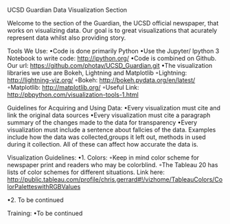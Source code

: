 UCSD Guardian Data Visualization Section

Welcome to the section of the Guardian, the UCSD official newspaper, that works on visualizing data. Our goal is to great visualizations that acurately represent data whilst also providing story.

Tools We Use:
•Code is done primarily Python
•Use the Jupyter/ Ipython 3 Notebook to write code: http://ipython.org/
•Code is combined on Github. Our url: https://github.com/photay/UCSD_Guardian.git
•The visualization libraries we use are Bokeh, Lightning and Matplotlib ◦Lightning: http://lightning-viz.org/
◦Bokeh: http://bokeh.pydata.org/en/latest/
◦Matplotlib: http://matplotlib.org/
◦Useful Link: http://pbpython.com/visualization-tools-1.html


Guidelines for Acquiring and Using Data:
•Every visualization must cite and link the original data sources
•Every visualization must cite a paragraph summary of the changes made to the data for transparency
•Every visualization must include a sentence about fallcies of the data. Examples include how the data was collected,groups it left out, methods in used during it collection. All of these can affect how accurate the data is. 

Visualization Guidelines:
•1. Colors: ◦Keep in mind color scheme for newspaper print and readers who may be colorblind. 
◦The Tableau 20 has lists of color schemes for different situations. Link here: http://public.tableau.com/profile/chris.gerrard#!/vizhome/TableauColors/ColorPaletteswithRGBValues

•2. To be continued

Training:
•To be continued
